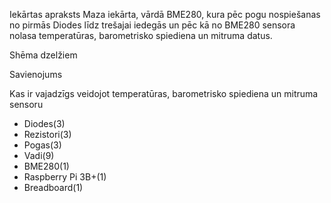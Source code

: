 Iekārtas apraksts
Maza iekārta, vārdā BME280, kura pēc pogu nospiešanas no pirmās Diodes līdz trešajai iedegās un pēc kā no BME280 sensora nolasa temperatūras, barometrisko spiediena un mitruma datus.

Shēma dzelžiem

Savienojums

Kas ir vajadzīgs veidojot temperatūras, barometrisko spiediena un mitruma sensoru
- Diodes(3)
- Rezistori(3)
- Pogas(3)
- Vadi(9)
- BME280(1)
- Raspberry Pi 3B+(1)
- Breadboard(1)
